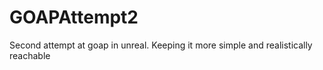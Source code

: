 # GOAPAttempt2
 Second attempt at goap in unreal. Keeping it more simple and realistically reachable
